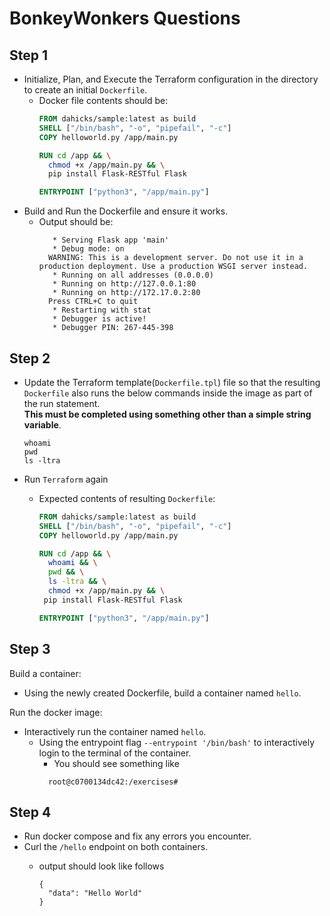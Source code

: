 # BonkeyWonkers Questions

## Step 1

+ Initialize, Plan, and Execute the Terraform configuration in the directory to create an initial `Dockerfile`. 
  + Docker file contents should be:
    ```Dockerfile
    FROM dahicks/sample:latest as build
    SHELL ["/bin/bash", "-o", "pipefail", "-c"]
    COPY helloworld.py /app/main.py

    RUN cd /app && \
      chmod +x /app/main.py && \
      pip install Flask-RESTful Flask

    ENTRYPOINT ["python3", "/app/main.py"]
    ```
+ Build and Run the Dockerfile and ensure it works.
  + Output should be:
    ```shell
       * Serving Flask app 'main'
       * Debug mode: on
      WARNING: This is a development server. Do not use it in a production deployment. Use a production WSGI server instead.
       * Running on all addresses (0.0.0.0)
       * Running on http://127.0.0.1:80
       * Running on http://172.17.0.2:80
      Press CTRL+C to quit
       * Restarting with stat
       * Debugger is active!
       * Debugger PIN: 267-445-398
    ```

## Step 2

+ Update the Terraform template(`Dockerfile.tpl`) file so that the resulting `Dockerfile` also runs the below commands inside the image as part of the run statement.  
**This must be completed using something other than a simple string variable**.

    ```
    whoami
    pwd
    ls -ltra
    ```

+ Run `Terraform` again 
  + Expected contents of resulting `Dockerfile`:

    ```DockerFile
    FROM dahicks/sample:latest as build
    SHELL ["/bin/bash", "-o", "pipefail", "-c"]
    COPY helloworld.py /app/main.py

    RUN cd /app && \
      whoami && \
      pwd && \
      ls -ltra && \
      chmod +x /app/main.py && \
     pip install Flask-RESTful Flask

    ENTRYPOINT ["python3", "/app/main.py"]
    ```

## Step 3

Build a container:
  + Using the newly created Dockerfile, build a container named `hello`.

Run the docker image:
  + Interactively run the container named `hello`.
    + Using the entrypoint flag `--entrypoint '/bin/bash'` to interactively login to the terminal of the container.
      + You should see something like
      ```shell
        root@c0700134dc42:/exercises#
      ```
   

## Step 4

+ Run docker compose and fix any errors you encounter.
+ Curl the `/hello` endpoint on both containers.
  + output should look like follows

    ```shell
    {
      "data": "Hello World"
    }
    ```

